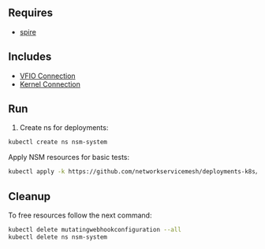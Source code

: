 ## Requires

- [spire](../spire)

## Includes

- [VFIO Connection](../use-cases/Vfio2Noop)
- [Kernel Connection](../use-cases/SriovKernel2Noop)

## Run

1. Create ns for deployments:
```bash
kubectl create ns nsm-system
```

Apply NSM resources for basic tests:
```bash
kubectl apply -k https://github.com/networkservicemesh/deployments-k8s/examples/sriov?ref=cad2b4abef31eb9f0eef975a821fd64d5c8ac933
```

## Cleanup

To free resources follow the next command:
```bash
kubectl delete mutatingwebhookconfiguration --all
kubectl delete ns nsm-system
```
